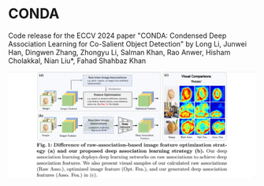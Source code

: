 # CONDA
Code release for the ECCV 2024 paper "CONDA: Condensed Deep Association Learning for Co-Salient Object Detection" by Long Li, Junwei Han, Dingwen Zhang, Zhongyu Li, Salman Khan, Rao Anwer, Hisham Cholakkal, Nian Liu*, Fahad Shahbaz Khan

![avatar](introduction.jpg)
